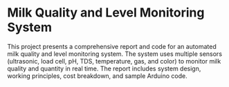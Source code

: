 # Milk Quality and Level Monitoring System

This project presents a comprehensive report and code for an automated milk quality and level monitoring system. The system uses multiple sensors (ultrasonic, load cell, pH, TDS, temperature, gas, and color) to monitor milk quality and quantity in real time. The report includes system design, working principles, cost breakdown, and sample Arduino code. 
